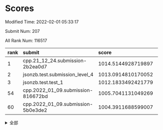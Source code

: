 # Scores

Modified Time: 2022-02-01 05:33:17

Submit Num: 207

All Rank Num: 116517

| rank |               submit               |       score        |       sigma        | pk_num |
| :--- | :--------------------------------- | :----------------- | :----------------- | :----- |
| 1    | cpp.21_12_24.submission-2b2ea0d7   | 1014.5144928719897 | 0.8476081546138812 | 2254   |
| 2    | jsonzb.test.submission_level_4     | 1013.0914810170052 | 0.8161670662286301 | 2254   |
| 3    | jsonzb.test.test_1                 | 1012.1833492421779 | 0.7944211826870733 | 2248   |
| 54   | cpp.2022_01_09.submission-816672bd | 1005.7041131049269 | 0.7275448260831688 | 2257   |
| 60   | cpp.2022_01_09.submission-5b0e3de2 | 1004.3911688599007 | 0.7226563085804207 | 2251   |


<details>
<summary>全部</summary>

| rank |                 submit                 |       score        |       sigma        | pk_num |
| :--- | :------------------------------------- | :----------------- | :----------------- | :----- |
| 1    | cpp.21_12_24.submission-2b2ea0d7       | 1014.5144928719897 | 0.8476081546138812 | 2254   |
| 2    | jsonzb.test.submission_level_4         | 1013.0914810170052 | 0.8161670662286301 | 2254   |
| 3    | jsonzb.test.test_1                     | 1012.1833492421779 | 0.7944211826870733 | 2248   |
| 4    | gobigger.level_3.submission_level_3_25 | 1011.5490203720663 | 0.7799413259650273 | 2255   |
| 5    | gobigger.level_3.submission_level_3_35 | 1011.3397993136407 | 0.7721825333116479 | 2251   |
| 6    | gobigger.level_3.submission_level_3_6  | 1011.1093051774909 | 0.7621599390434911 | 2250   |
| 7    | gobigger.level_3.submission_level_3_9  | 1010.9595019346167 | 0.7759153781795189 | 2251   |
| 8    | gobigger.level_3.submission_level_3_38 | 1010.90860457647   | 0.7925465610916287 | 2254   |
| 9    | gobigger.level_3.submission_level_3_36 | 1010.7722750147901 | 0.7618812999309714 | 2252   |
| 10   | gobigger.level_3.submission_level_3_18 | 1010.6728428284736 | 0.7497674833169765 | 2250   |
| 11   | gobigger.level_3.submission_level_3_14 | 1010.6716778819459 | 0.7667358549395737 | 2250   |
| 12   | gobigger.level_3.submission_level_3_26 | 1010.6196976138484 | 0.7648014569488232 | 2253   |
| 13   | gobigger.level_3.submission_level_3_30 | 1010.5940951447444 | 0.7791470929507823 | 2255   |
| 14   | gobigger.level_3.submission_level_3_40 | 1010.593488078447  | 0.7679143618659139 | 2251   |
| 15   | gobigger.level_3.submission_level_3_8  | 1010.5605245297719 | 0.7635123830244331 | 2254   |
| 16   | gobigger.level_3.submission_level_3_31 | 1010.5421128896518 | 0.7794737654822772 | 2256   |
| 17   | gobigger.level_3.submission_level_3_4  | 1010.4447973533453 | 0.7559353624505885 | 2257   |
| 18   | gobigger.level_3.submission_level_3_39 | 1010.4427567596775 | 0.7807281225790406 | 2249   |
| 19   | gobigger.level_3.submission_level_3_47 | 1010.368075547694  | 0.7477399305318102 | 2249   |
| 20   | gobigger.level_3.submission_level_3_0  | 1010.3202245628034 | 0.7649631928429947 | 2247   |
| 21   | gobigger.level_3.submission_level_3_27 | 1010.3005984129874 | 0.7640557153431825 | 2254   |
| 22   | gobigger.level_3.submission_level_3_15 | 1010.2640100655562 | 0.7425761756585907 | 2254   |
| 23   | gobigger.level_3.submission_level_3_23 | 1010.2475051892156 | 0.7689154465827107 | 2250   |
| 24   | gobigger.level_3.submission_level_3_49 | 1010.2410452251157 | 0.7846330180338839 | 2255   |
| 25   | gobigger.level_3.submission_level_3_42 | 1010.1633076701713 | 0.7482417481058197 | 2247   |
| 26   | gobigger.level_3.submission_level_3_11 | 1010.1010633381779 | 0.7745411507718196 | 2253   |
| 27   | gobigger.level_3.submission_level_3_16 | 1010.0826920833132 | 0.7698679258642672 | 2251   |
| 28   | gobigger.level_3.submission_level_3_34 | 1009.9693001222408 | 0.7500623466496964 | 2251   |
| 29   | gobigger.level_3.submission_level_3_10 | 1009.9578861950897 | 0.7609581122034879 | 2251   |
| 30   | gobigger.level_3.submission_level_3_29 | 1009.9248911682217 | 0.7463828201731776 | 2250   |
| 31   | gobigger.level_3.submission_level_3_3  | 1009.904916349764  | 0.7528322984788185 | 2251   |
| 32   | gobigger.level_3.submission_level_3_20 | 1009.8377964595508 | 0.766565255655813  | 2249   |
| 33   | gobigger.level_3.submission_level_3_33 | 1009.8154976711899 | 0.7686894547194265 | 2254   |
| 34   | gobigger.level_3.submission_level_3_2  | 1009.80551277086   | 0.7451576284028116 | 2250   |
| 35   | gobigger.level_3.submission_level_3_32 | 1009.793868957168  | 0.7483710256040821 | 2253   |
| 36   | gobigger.level_3.submission_level_3_13 | 1009.783392240754  | 0.7689164716378085 | 2247   |
| 37   | gobigger.level_3.submission_level_3_48 | 1009.763743086502  | 0.7501980871303046 | 2249   |
| 38   | gobigger.level_3.submission_level_3_7  | 1009.641421112989  | 0.7638573013204686 | 2255   |
| 39   | gobigger.level_3.submission_level_3_5  | 1009.6360553622347 | 0.7441980526400501 | 2249   |
| 40   | gobigger.level_3.submission_level_3_45 | 1009.6029147037412 | 0.7487299331249446 | 2257   |
| 41   | gobigger.level_3.submission_level_3_12 | 1009.4952925649761 | 0.7449389441699054 | 2255   |
| 42   | gobigger.level_3.submission_level_3_1  | 1009.4628632560972 | 0.7561782501578649 | 2252   |
| 43   | gobigger.level_3.submission_level_3_19 | 1009.2809626662967 | 0.7532580839535759 | 2250   |
| 44   | gobigger.level_3.submission_level_3_21 | 1009.0331548831007 | 0.7507219747247401 | 2247   |
| 45   | gobigger.level_3.submission_level_3_22 | 1009.0291885500661 | 0.7579116747815702 | 2253   |
| 46   | gobigger.level_3.submission_level_3_24 | 1009.0181667987483 | 0.7498948301895759 | 2250   |
| 47   | gobigger.level_3.submission_level_3_43 | 1008.7729261327923 | 0.7533568035219799 | 2254   |
| 48   | gobigger.level_3.submission_level_3_28 | 1008.6333855511305 | 0.7286477147721632 | 2255   |
| 49   | gobigger.level_3.submission_level_3_17 | 1008.3656138837378 | 0.7404740141642289 | 2249   |
| 50   | gobigger.level_3.submission_level_3_44 | 1008.3091124242306 | 0.7485027358910126 | 2252   |
| 51   | gobigger.level_3.submission_level_3_37 | 1008.1523409229527 | 0.758288176775616  | 2254   |
| 52   | gobigger.level_3.submission_level_3_46 | 1007.9545914099083 | 0.734158481171284  | 2253   |
| 53   | gobigger.level_3.submission_level_3_41 | 1007.9438870185229 | 0.739378197785596  | 2254   |
| 54   | cpp.2022_01_09.submission-816672bd     | 1005.7041131049269 | 0.7275448260831688 | 2257   |
| 55   | gobigger.level_1.submission_level_1_22 | 1004.6844895141669 | 0.7246391146773519 | 2251   |
| 56   | gobigger.level_1.submission_level_1_17 | 1004.5173369102274 | 0.7203144338952935 | 2250   |
| 57   | gobigger.level_1.submission_level_1_33 | 1004.4587698037985 | 0.7144388998020239 | 2253   |
| 58   | gobigger.level_1.submission_level_1_47 | 1004.4344741377911 | 0.7239657872201118 | 2251   |
| 59   | gobigger.level_1.submission_level_1_32 | 1004.4107120317053 | 0.7277745835220617 | 2246   |
| 60   | cpp.2022_01_09.submission-5b0e3de2     | 1004.3911688599007 | 0.7226563085804207 | 2251   |
| 61   | gobigger.level_1.submission_level_1_29 | 1004.3254862494243 | 0.7276364386994658 | 2256   |
| 62   | gobigger.level_1.submission_level_1_43 | 1004.214193038495  | 0.7203597318575337 | 2247   |
| 63   | gobigger.level_1.submission_level_1_21 | 1004.1488986749416 | 0.7160567850141498 | 2250   |
| 64   | gobigger.level_1.submission_level_1_1  | 1004.1456815483364 | 0.7150096773130257 | 2256   |
| 65   | gobigger.level_1.submission_level_1_23 | 1004.0674980558639 | 0.7105774649759975 | 2249   |
| 66   | gobigger.level_1.submission_level_1_41 | 1003.9799357929742 | 0.7268782066989692 | 2254   |
| 67   | gobigger.level_1.submission_level_1_46 | 1003.8659475820695 | 0.7264165825027294 | 2250   |
| 68   | gobigger.level_1.submission_level_1_30 | 1003.7680314516298 | 0.741189674407727  | 2243   |
| 69   | gobigger.level_1.submission_level_1_48 | 1003.7205588264891 | 0.718150897762997  | 2249   |
| 70   | gobigger.level_1.submission_level_1_26 | 1003.6489777390527 | 0.7202444472092052 | 2249   |
| 71   | gobigger.level_1.submission_level_1_25 | 1003.6244090724374 | 0.7243231103613729 | 2248   |
| 72   | gobigger.level_1.submission_level_1_10 | 1003.6101575966968 | 0.7297629938607649 | 2254   |
| 73   | gobigger.level_1.submission_level_1_9  | 1003.5263423837018 | 0.7187303291818199 | 2255   |
| 74   | gobigger.level_1.submission_level_1_44 | 1003.4809845054747 | 0.720268770534769  | 2252   |
| 75   | gobigger.level_1.submission_level_1_42 | 1003.4742141081962 | 0.7200089748548787 | 2252   |
| 76   | gobigger.level_1.submission_level_1_39 | 1003.4732796213273 | 0.7244407141302781 | 2251   |
| 77   | gobigger.level_1.submission_level_1_27 | 1003.4429269341146 | 0.7194099418108424 | 2255   |
| 78   | gobigger.level_1.submission_level_1_4  | 1003.4304517020179 | 0.7194689192011805 | 2245   |
| 79   | gobigger.level_1.submission_level_1_8  | 1003.3078728909417 | 0.7082412057628407 | 2253   |
| 80   | gobigger.level_1.submission_level_1_34 | 1003.2935875881147 | 0.7234592048951779 | 2252   |
| 81   | gobigger.level_1.submission_level_1_3  | 1003.2689673885596 | 0.7187412381230628 | 2248   |
| 82   | gobigger.level_1.submission_level_1_19 | 1003.2644235663518 | 0.7189015588175904 | 2247   |
| 83   | gobigger.level_1.submission_level_1_20 | 1003.1161854758979 | 0.7137431401310246 | 2251   |
| 84   | gobigger.level_1.submission_level_1_31 | 1003.0983409440926 | 0.7144708695626412 | 2250   |
| 85   | gobigger.level_1.submission_level_1_40 | 1003.0785149430344 | 0.7197417739867015 | 2248   |
| 86   | gobigger.level_1.submission_level_1_12 | 1003.0338969946516 | 0.7211964012994305 | 2249   |
| 87   | gobigger.level_1.submission_level_1_15 | 1003.007424417984  | 0.7173570001501034 | 2253   |
| 88   | gobigger.level_1.submission_level_1_5  | 1002.9993837958896 | 0.7114218226532352 | 2255   |
| 89   | gobigger.level_1.submission_level_1_37 | 1002.9515050555485 | 0.7129931271353277 | 2251   |
| 90   | gobigger.level_1.submission_level_1_6  | 1002.8891665594659 | 0.717217697453425  | 2250   |
| 91   | gobigger.level_1.submission_level_1_7  | 1002.8840654540892 | 0.7056491028695756 | 2252   |
| 92   | gobigger.level_1.submission_level_1_45 | 1002.8502138346518 | 0.7053159105393859 | 2249   |
| 93   | gobigger.level_1.submission_level_1_13 | 1002.8430813391515 | 0.7166987300934594 | 2254   |
| 94   | gobigger.level_1.submission_level_1_14 | 1002.7960137429451 | 0.7166728122413044 | 2250   |
| 95   | gobigger.level_1.submission_level_1_2  | 1002.7944727485408 | 0.7073541486898784 | 2250   |
| 96   | gobigger.level_1.submission_level_1_35 | 1002.7046142183608 | 0.717226421476515  | 2250   |
| 97   | gobigger.level_1.submission_level_1_28 | 1002.6643750544607 | 0.7079914459766168 | 2248   |
| 98   | gobigger.level_1.submission_level_1_18 | 1002.4385845529014 | 0.720914326747748  | 2254   |
| 99   | gobigger.level_1.submission_level_1_24 | 1002.3662806610715 | 0.717158278395738  | 2257   |
| 100  | gobigger.level_1.submission_level_1_49 | 1002.3466547903994 | 0.7070124684017347 | 2252   |
| 101  | gobigger.level_1.submission_level_1_0  | 1002.337408715173  | 0.7069719658866215 | 2258   |
| 102  | gobigger.level_1.submission_level_1_36 | 1002.2308586527298 | 0.7197490173142201 | 2247   |
| 103  | gobigger.level_1.submission_level_1_11 | 1002.2210195759405 | 0.7052522532982249 | 2249   |
| 104  | gobigger.level_1.submission_level_1_16 | 1001.9798972663579 | 0.723441392620504  | 2253   |
| 105  | gobigger.level_1.submission_level_1_38 | 1001.6454951813702 | 0.7111545230667745 | 2253   |
| 106  | gobigger.random.submission_random_37   | 997.2869682982118  | 0.7075036176497244 | 2252   |
| 107  | gobigger.random.submission_random_43   | 997.2185555015695  | 0.7059084788561347 | 2253   |
| 108  | gobigger.random.submission_random_24   | 997.1707168798742  | 0.7123895172418614 | 2254   |
| 109  | gobigger.random.submission_random_45   | 997.1623393612882  | 0.7145501883525908 | 2250   |
| 110  | gobigger.random.submission_random_38   | 996.8678090263778  | 0.7157407079294542 | 2251   |
| 111  | gobigger.random.submission_random_36   | 996.681387252403   | 0.7143022303107122 | 2252   |
| 112  | gobigger.random.submission_random_17   | 996.6580286500844  | 0.708332942559329  | 2254   |
| 113  | gobigger.random.submission_random_48   | 996.629594254573   | 0.7103568125526366 | 2252   |
| 114  | gobigger.random.submission_random_3    | 996.5055845834839  | 0.7074773893069121 | 2254   |
| 115  | gobigger.random.submission_random_46   | 996.4663903777189  | 0.709909060718248  | 2248   |
| 116  | gobigger.random.submission_random_32   | 996.452974171341   | 0.7121115354441553 | 2257   |
| 117  | gobigger.random.submission_random_16   | 996.4469449886955  | 0.7093349782593267 | 2253   |
| 118  | gobigger.random.submission_random_20   | 996.3939167095739  | 0.7057436928431673 | 2250   |
| 119  | gobigger.random.submission_random_28   | 996.3196999587777  | 0.720541216011522  | 2249   |
| 120  | gobigger.random.submission_random_5    | 996.3102387626827  | 0.7137423901067295 | 2250   |
| 121  | gobigger.random.submission_random_8    | 996.3093113687642  | 0.699204802421193  | 2250   |
| 122  | gobigger.random.submission_random_21   | 996.1970959892752  | 0.7098075198628597 | 2260   |
| 123  | gobigger.random.submission_random_47   | 996.1754220854876  | 0.7248870135870416 | 2250   |
| 124  | gobigger.random.submission_random_40   | 996.1133299381601  | 0.7166025778346784 | 2253   |
| 125  | gobigger.random.submission_random_26   | 996.0352705024442  | 0.6972873841733138 | 2257   |
| 126  | gobigger.random.submission_random_35   | 996.0097427095228  | 0.7072699938795898 | 2259   |
| 127  | gobigger.random.submission_random_23   | 996.0017944065345  | 0.7191046149814284 | 2252   |
| 128  | gobigger.random.submission_random_49   | 995.9385483846752  | 0.7109627340214162 | 2254   |
| 129  | gobigger.random.submission_random_12   | 995.9328198083272  | 0.7232062151664416 | 2253   |
| 130  | gobigger.random.submission_random_14   | 995.9306312499017  | 0.7113238930215458 | 2252   |
| 131  | gobigger.random.submission_random_11   | 995.821120429062   | 0.719496240146919  | 2256   |
| 132  | gobigger.random.submission_random_22   | 995.7991291093452  | 0.7149444063543656 | 2253   |
| 133  | gobigger.random.submission_random_10   | 995.6346681563905  | 0.7092897357366785 | 2253   |
| 134  | gobigger.random.submission_random_41   | 995.5666935936383  | 0.7097139902364014 | 2254   |
| 135  | gobigger.random.submission_random_1    | 995.4051406099156  | 0.7042670586177783 | 2246   |
| 136  | gobigger.random.submission_random_34   | 995.3802218574726  | 0.7193166820649439 | 2254   |
| 137  | gobigger.random.submission_random_15   | 995.3786235979559  | 0.6993398747451174 | 2251   |
| 138  | gobigger.random.submission_random_29   | 995.3106256543255  | 0.7136221349559625 | 2250   |
| 139  | gobigger.random.submission_random_33   | 995.2685575675364  | 0.705826457447108  | 2249   |
| 140  | gobigger.random.submission_random_27   | 995.2245596406719  | 0.7245591375509783 | 2254   |
| 141  | gobigger.random.submission_random_6    | 995.1930092040371  | 0.7082131295257612 | 2254   |
| 142  | gobigger.random.submission_random_2    | 995.1581639278572  | 0.7196033357165229 | 2245   |
| 143  | gobigger.random.submission_random_19   | 995.0864197216564  | 0.7047903616545442 | 2255   |
| 144  | gobigger.random.submission_random_4    | 995.0074388863508  | 0.7110375907103708 | 2245   |
| 145  | gobigger.random.submission_random_39   | 994.96859732456    | 0.7067349379142454 | 2248   |
| 146  | gobigger.random.submission_random_0    | 994.9068617235495  | 0.7055581214859376 | 2250   |
| 147  | gobigger.random.submission_random_13   | 994.8787976253458  | 0.7127422565840312 | 2247   |
| 148  | gobigger.random.submission_random_18   | 994.8598117796238  | 0.7107307163299112 | 2252   |
| 149  | gobigger.random.submission_random_31   | 994.8401185811302  | 0.7242395609191539 | 2251   |
| 150  | gobigger.random.submission_random_42   | 994.7727873759775  | 0.717698429961585  | 2247   |
| 151  | gobigger.random.submission_random_7    | 994.7649570862782  | 0.7293310135969032 | 2247   |
| 152  | gobigger.random.submission_random_9    | 994.6806571740108  | 0.70356311164681   | 2255   |
| 153  | gobigger.random.submission_random_30   | 994.6555243540486  | 0.7201197711647981 | 2250   |
| 154  | gobigger.random.submission_random_25   | 994.5512465257978  | 0.7051786881346737 | 2251   |
| 155  | gobigger.random.submission_random_44   | 994.4768404419791  | 0.7215194334300034 | 2249   |
| 156  | gobigger.level_2.submission_level_2_43 | 994.3197958910379  | 0.7395697967701109 | 2253   |
| 157  | gobigger.level_2.submission_level_2_9  | 993.7885267672101  | 0.739911616018224  | 2249   |
| 158  | gobigger.level_2.submission_level_2_47 | 993.5295049846567  | 0.738778585977084  | 2252   |
| 159  | gobigger.level_2.submission_level_2_37 | 993.3845191603498  | 0.7283284776917803 | 2252   |
| 160  | gobigger.level_2.submission_level_2_6  | 993.3448761921242  | 0.7405295022846626 | 2255   |
| 161  | gobigger.level_2.submission_level_2_27 | 993.3193853986752  | 0.7370125742407228 | 2253   |
| 162  | gobigger.level_2.submission_level_2_14 | 993.3167198742802  | 0.7313364919454309 | 2244   |
| 163  | gobigger.level_2.submission_level_2_11 | 992.9208107426806  | 0.7392765330849242 | 2253   |
| 164  | gobigger.level_2.submission_level_2_48 | 992.8848281961107  | 0.7237772692788944 | 2252   |
| 165  | gobigger.level_2.submission_level_2_31 | 992.8377006433685  | 0.7553842159893193 | 2250   |
| 166  | gobigger.level_2.submission_level_2_35 | 992.674281117715   | 0.7338435774700818 | 2255   |
| 167  | gobigger.level_2.submission_level_2_34 | 992.6679486769002  | 0.7519971249518703 | 2249   |
| 168  | gobigger.level_2.submission_level_2_45 | 992.5405448729884  | 0.7514608233767451 | 2254   |
| 169  | gobigger.level_2.submission_level_2_33 | 992.5031157248624  | 0.7392393130578216 | 2251   |
| 170  | gobigger.level_2.submission_level_2_38 | 992.4783501155667  | 0.7284088547365608 | 2251   |
| 171  | gobigger.level_2.submission_level_2_44 | 992.4591041632239  | 0.7285616999947394 | 2249   |
| 172  | gobigger.level_2.submission_level_2_25 | 992.4246298711506  | 0.730805714492576  | 2257   |
| 173  | gobigger.level_2.submission_level_2_12 | 992.4211602278779  | 0.7452794711974544 | 2257   |
| 174  | gobigger.level_2.submission_level_2_36 | 992.3939650796639  | 0.7451920582215132 | 2250   |
| 175  | gobigger.level_2.submission_level_2_21 | 992.3910883282076  | 0.7489809418863277 | 2252   |
| 176  | gobigger.level_2.submission_level_2_19 | 992.3651543240583  | 0.7602120152357262 | 2248   |
| 177  | gobigger.level_2.submission_level_2_2  | 992.3521439262345  | 0.7307323715079473 | 2252   |
| 178  | gobigger.level_2.submission_level_2_5  | 992.2997636654876  | 0.738267055166238  | 2245   |
| 179  | gobigger.level_2.submission_level_2_22 | 992.2642340732448  | 0.7303357761173748 | 2252   |
| 180  | gobigger.level_2.submission_level_2_24 | 992.2523732741236  | 0.7542433923987197 | 2248   |
| 181  | gobigger.level_2.submission_level_2_26 | 992.0828529416251  | 0.7251110367408314 | 2255   |
| 182  | gobigger.level_2.submission_level_2_49 | 992.0364386904234  | 0.7308094925444913 | 2257   |
| 183  | gobigger.level_2.submission_level_2_1  | 992.0279699682841  | 0.7368313482342631 | 2251   |
| 184  | gobigger.level_2.submission_level_2_17 | 992.0206709720128  | 0.7437224082112482 | 2247   |
| 185  | gobigger.level_2.submission_level_2_39 | 991.988414988129   | 0.7451808516984255 | 2253   |
| 186  | gobigger.level_2.submission_level_2_18 | 991.9689738834816  | 0.7669799799244197 | 2255   |
| 187  | gobigger.level_2.submission_level_2_0  | 991.9399594532069  | 0.7391332070960054 | 2251   |
| 188  | gobigger.level_2.submission_level_2_46 | 991.8913107274338  | 0.7445513943792759 | 2255   |
| 189  | gobigger.level_2.submission_level_2_15 | 991.8575161195648  | 0.7236039627534485 | 2251   |
| 190  | gobigger.level_2.submission_level_2_42 | 991.8542249603312  | 0.7330012403204665 | 2251   |
| 191  | gobigger.level_2.submission_level_2_8  | 991.6272206144733  | 0.7322598460293284 | 2254   |
| 192  | gobigger.level_2.submission_level_2_16 | 991.5538251336606  | 0.7444198313782261 | 2253   |
| 193  | gobigger.level_2.submission_level_2_29 | 991.5117864000918  | 0.742422281213559  | 2244   |
| 194  | gobigger.level_2.submission_level_2_41 | 991.4583113819037  | 0.7435935510727804 | 2254   |
| 195  | gobigger.level_2.submission_level_2_40 | 991.3653032554078  | 0.7598574531243382 | 2250   |
| 196  | gobigger.level_2.submission_level_2_30 | 991.2726597764686  | 0.7695754232363657 | 2248   |
| 197  | gobigger.level_2.submission_level_2_23 | 991.2309683715537  | 0.7557386719440703 | 2251   |
| 198  | gobigger.level_2.submission_level_2_7  | 991.0948215378024  | 0.7458101141750864 | 2258   |
| 199  | gobigger.level_2.submission_level_2_4  | 990.9931716636153  | 0.755777504237334  | 2248   |
| 200  | gobigger.level_2.submission_level_2_28 | 990.9860118611895  | 0.7647893415257074 | 2249   |
| 201  | gobigger.level_2.submission_level_2_13 | 990.833135299661   | 0.7662707464862887 | 2255   |
| 202  | gobigger.level_2.submission_level_2_32 | 990.7267540108182  | 0.7397753841919014 | 2254   |
| 203  | gobigger.level_2.submission_level_2_10 | 990.6618115736783  | 0.7440589575797774 | 2254   |
| 204  | gobigger.level_2.submission_level_2_3  | 989.7115691696132  | 0.7581167578229072 | 2255   |
| 205  | gobigger.level_2.submission_level_2_20 | 989.2143071669258  | 0.7993345706245447 | 2249   |
| 206  | gobigger.none.submission_none_1        | 978.2006081702787  | 1.1808755767018067 | 2246   |
| 207  | gobigger.none.submission_none_0        | 976.2791940531342  | 1.3031483422957852 | 2250   |

</details>